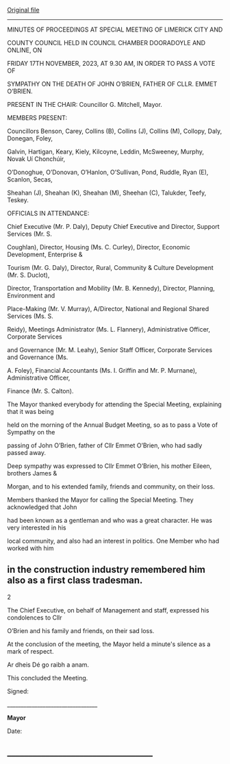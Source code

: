 [Original file](https://www.limerick.ie/sites/default/files/media/documents/2024-01/01-a-minutes-special-meeting-limerick-city-and-county-council-17.11.2023.pdf)

---
MINUTES OF PROCEEDINGS AT SPECIAL MEETING OF LIMERICK CITY AND

COUNTY COUNCIL HELD IN COUNCIL CHAMBER DOORADOYLE AND ONLINE, ON

FRIDAY 17TH NOVEMBER, 2023, AT 9.30 AM, IN ORDER TO PASS A VOTE OF

SYMPATHY ON THE DEATH OF JOHN O’BRIEN, FATHER OF CLLR. EMMET O’BRIEN.

PRESENT IN THE CHAIR: Councillor G. Mitchell, Mayor.

MEMBERS PRESENT:

Councillors Benson, Carey, Collins (B), Collins (J), Collins (M), Collopy, Daly, Donegan, Foley,

Galvin, Hartigan, Keary, Kiely, Kilcoyne, Leddin, McSweeney, Murphy, Novak Uí Chonchúir,

O’Donoghue, O’Donovan, O’Hanlon, O’Sullivan, Pond, Ruddle, Ryan (E), Scanlon, Secas,

Sheahan (J), Sheahan (K), Sheahan (M), Sheehan (C), Talukder, Teefy, Teskey.

OFFICIALS IN ATTENDANCE:

Chief Executive (Mr. P. Daly), Deputy Chief Executive and Director, Support Services (Mr. S.

Coughlan), Director, Housing (Ms. C. Curley), Director, Economic Development, Enterprise &

Tourism (Mr. G. Daly), Director, Rural, Community & Culture Development (Mr. S. Duclot),

Director, Transportation and Mobility (Mr. B. Kennedy), Director, Planning, Environment and

Place-Making (Mr. V. Murray), A/Director, National and Regional Shared Services (Ms. S.

Reidy), Meetings Administrator (Ms. L. Flannery), Administrative Officer, Corporate Services

and Governance (Mr. M. Leahy), Senior Staff Officer, Corporate Services and Governance (Ms.

A. Foley), Financial Accountants (Ms. I. Griffin and Mr. P. Murnane), Administrative Officer,

Finance (Mr. S. Calton).

The Mayor thanked everybody for attending the Special Meeting, explaining that it was being

held on the morning of the Annual Budget Meeting, so as to pass a Vote of Sympathy on the

passing of John O’Brien, father of Cllr Emmet O’Brien, who had sadly passed away.

Deep sympathy was expressed to Cllr Emmet O’Brien, his mother Eileen, brothers James &

Morgan, and to his extended family, friends and community, on their loss.

Members thanked the Mayor for calling the Special Meeting. They acknowledged that John

had been known as a gentleman and who was a great character. He was very interested in his

local community, and also had an interest in politics. One Member who had worked with him

in the construction industry remembered him also as a first class tradesman.
---
2

The Chief Executive, on behalf of Management and staff, expressed his condolences to Cllr

O’Brien and his family and friends, on their sad loss.

At the conclusion of the meeting, the Mayor held a minute's silence as a mark of respect.

Ar dheis Dé go raibh a anam.

This concluded the Meeting.

Signed:

\_\_\_\_\_\_\_\_\_\_\_\_\_\_\_\_\_\_\_\_\_\_\_\_\_\_\_\_\_\_\_\_\_

**Mayor**

Date:

\_\_\_\_\_\_\_\_\_\_\_\_\_\_\_\_\_\_\_\_\_\_\_\_\_\_\_\_\_\_\_\_\_\_
---
